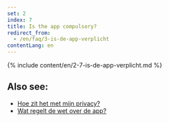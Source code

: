 ```yaml
---
set: 2
index: 7
title: Is the app compulsory?
redirect_from: 
  - /en/faq/3-is-de-app-verplicht
contentLang: en
---
```

{% include content/en/2-7-is-de-app-verplicht.md %}

## Also see:

- [Hoe zit het met mijn privacy?](/{{page.lang}}/faq/2-8-hoe-zit-het-met-mijn-privacy)
- [Wat regelt de wet over de app?](/{{page.lang}}/faq/2-9-wat-regelt-de-wet-over-de-app)
